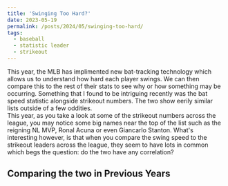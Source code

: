 ```yaml
---
title: 'Swinging Too Hard?'
date: 2023-05-19
permalink: /posts/2024/05/swinging-too-hard/
tags:
  - baseball
  - statistic leader
  - strikeout
---
```


This year, the MLB has implimented new bat-tracking technology which allows us to understand how hard each player swings. We can then compare this to the rest of their stats to see why or how something may be occurring. Something that I found to be intriguing recently was the bat speed statistic alongside strikeout numbers. The two show eerily similar lists outside of a few oddities.  
This year, as you take a look at some of the strikeout numbers across the league, you may notice some big names near the top of the list such as the reigning NL MVP, 
Ronal Acuna or even Giancarlo Stanton. What's interesting however, is that when you compare the swing speed to the strikeout leaders across the league, they seem to 
have lots in common which begs the question: do the two have any correlation?


Comparing the two in Previous Years
------
